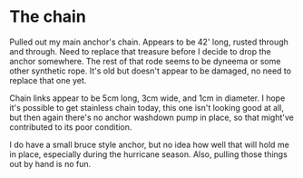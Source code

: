 # The chain

Pulled out my main anchor's chain.  Appears to be 42' long, rusted through and through.  Need to replace that treasure before I decide to drop the anchor somewhere.  The rest of that rode seems to be dyneema or some other synthetic rope.  It's old but doesn't appear to be damaged, no need to replace that one yet.

Chain links appear to be 5cm long, 3cm wide, and 1cm in diameter.  I hope it's possible to get stainless chain today, this one isn't looking good at all, but then again there's no anchor washdown pump in place, so that might've contributed to its poor condition.

I do have a small bruce style anchor, but no idea how well that will hold me in place, especially during the hurricane season.  Also, pulling those things out by hand is no fun.
